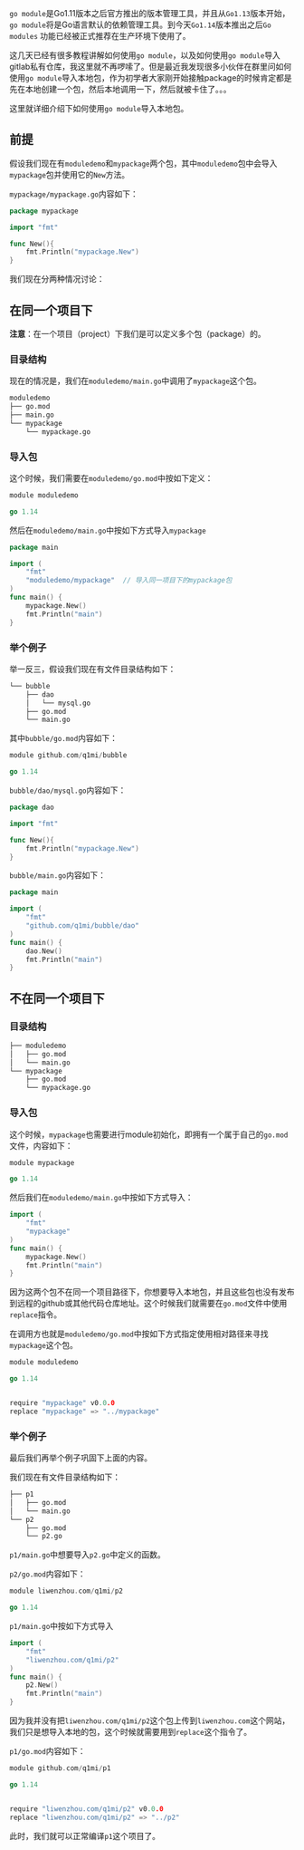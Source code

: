 `go module`是Go1.11版本之后官方推出的版本管理工具，并且从`Go1.13`版本开始，`go module`将是Go语言默认的依赖管理工具。到今天`Go1.14`版本推出之后`Go modules` 功能已经被正式推荐在生产环境下使用了。

这几天已经有很多教程讲解如何使用`go module`，以及如何使用`go module`导入gitlab私有仓库，我这里就不再啰嗦了。但是最近我发现很多小伙伴在群里问如何使用`go module`导入本地包，作为初学者大家刚开始接触package的时候肯定都是先在本地创建一个包，然后本地调用一下，然后就被卡住了。。。

这里就详细介绍下如何使用`go module`导入本地包。

## 前提

假设我们现在有`moduledemo`和`mypackage`两个包，其中`moduledemo`包中会导入`mypackage`包并使用它的`New`方法。

`mypackage/mypackage.go`内容如下：

```go
package mypackage

import "fmt"

func New(){
	fmt.Println("mypackage.New")
}
```

我们现在分两种情况讨论：

## 在同一个项目下

**注意**：在一个项目（project）下我们是可以定义多个包（package）的。

### 目录结构

现在的情况是，我们在`moduledemo/main.go`中调用了`mypackage`这个包。

```bash
moduledemo
├── go.mod
├── main.go
└── mypackage
    └── mypackage.go
```

### 导入包

这个时候，我们需要在`moduledemo/go.mod`中按如下定义：

```go
module moduledemo

go 1.14
```

然后在`moduledemo/main.go`中按如下方式导入`mypackage`

```go
package main

import (
	"fmt"
	"moduledemo/mypackage"  // 导入同一项目下的mypackage包
)
func main() {
	mypackage.New()
	fmt.Println("main")
}
```

### 举个例子

举一反三，假设我们现在有文件目录结构如下：

```bash
└── bubble
    ├── dao
    │   └── mysql.go
    ├── go.mod
    └── main.go
```

其中`bubble/go.mod`内容如下：

```go
module github.com/q1mi/bubble

go 1.14
```

`bubble/dao/mysql.go`内容如下：

```go
package dao

import "fmt"

func New(){
	fmt.Println("mypackage.New")
}
```

`bubble/main.go`内容如下：

```go
package main

import (
	"fmt"
	"github.com/q1mi/bubble/dao"
)
func main() {
	dao.New()
	fmt.Println("main")
}
```

## 不在同一个项目下

### 目录结构

```bash
├── moduledemo
│   ├── go.mod
│   └── main.go
└── mypackage
    ├── go.mod
    └── mypackage.go
```

### 导入包

这个时候，`mypackage`也需要进行module初始化，即拥有一个属于自己的`go.mod`文件，内容如下：

```go
module mypackage

go 1.14
```

然后我们在`moduledemo/main.go`中按如下方式导入：

```go
import (
	"fmt"
	"mypackage"
)
func main() {
	mypackage.New()
	fmt.Println("main")
}
```

因为这两个包不在同一个项目路径下，你想要导入本地包，并且这些包也没有发布到远程的github或其他代码仓库地址。这个时候我们就需要在`go.mod`文件中使用`replace`指令。

在调用方也就是`moduledemo/go.mod`中按如下方式指定使用相对路径来寻找`mypackage`这个包。

```go
module moduledemo

go 1.14


require "mypackage" v0.0.0
replace "mypackage" => "../mypackage"
```

### 举个例子

最后我们再举个例子巩固下上面的内容。

我们现在有文件目录结构如下：

```bash
├── p1
│   ├── go.mod
│   └── main.go
└── p2
    ├── go.mod
    └── p2.go
```

`p1/main.go`中想要导入`p2.go`中定义的函数。

`p2/go.mod`内容如下：

```go
module liwenzhou.com/q1mi/p2

go 1.14
```

`p1/main.go`中按如下方式导入

```go
import (
	"fmt"
	"liwenzhou.com/q1mi/p2"
)
func main() {
	p2.New()
	fmt.Println("main")
}
```

因为我并没有把`liwenzhou.com/q1mi/p2`这个包上传到`liwenzhou.com`这个网站，我们只是想导入本地的包，这个时候就需要用到`replace`这个指令了。

`p1/go.mod`内容如下：

```go
module github.com/q1mi/p1

go 1.14


require "liwenzhou.com/q1mi/p2" v0.0.0
replace "liwenzhou.com/q1mi/p2" => "../p2"
```

此时，我们就可以正常编译`p1`这个项目了。